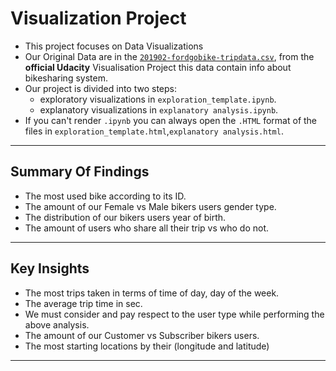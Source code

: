 # Visualization Project

* This project focuses on Data Visualizations
* Our Original Data are in the [`201902-fordgobike-tripdata.csv`](https://video.udacity-data.com/topher/2020/October/5f91cf38_201902-fordgobike-tripdata/201902-fordgobike-tripdata.csv), from the **official Udacity** Visualisation Project this data contain info about bikesharing system.
* Our project is divided into two steps:
    * exploratory visualizations in `exploration_template.ipynb`.
    * explanatory visualizations in `explanatory analysis.ipynb`.
* If you can't render `.ipynb` you can always open the `.HTML` format of the files in `exploration_template.html`,`explanatory analysis.html`.
***
## Summary Of Findings
* The most used bike according to its ID.
* The amount of our Female vs Male bikers users gender type.
* The distribution of our bikers users year of birth.
* The amount of users who share all their trip vs who do not.
***
## Key Insights
* The most trips taken in terms of time of day, day of the week.
* The average trip time in sec.
* We must consider and pay respect to the user type while performing the above analysis.
* The amount of our Customer vs Subscriber bikers users.
* The most starting locations by their (longitude and latitude)
***